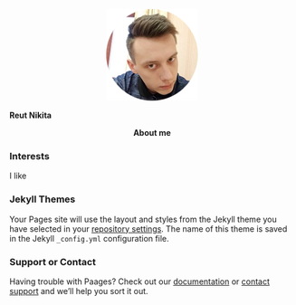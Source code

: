 <p align="center">
  <img src="https://raw.githubusercontent.com/NikitaReut7/NikitaReut7.github.io/master/image.png">
  
  <b> Reut Nikita</b><br>
</p>




<p align="center">
  <b> About me </b><br>
</p>


### Interests
I like 

### Jekyll Themes

Your Pages site will use the layout and styles from the Jekyll theme you have selected in your [repository settings](https://github.com/NikitaReut7/NikitaReut7.github.io/settings). The name of this theme is saved in the Jekyll `_config.yml` configuration file.

### Support or Contact

Having trouble with Paages? Check out our [documentation](https://help.github.com/categories/github-pages-basics/) or [contact support](https://github.com/contact) and we’ll help you sort it out.
